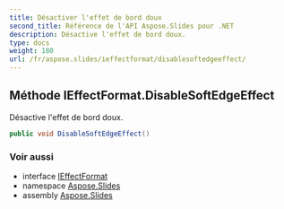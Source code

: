 ```yaml
---
title: Désactiver l'effet de bord doux
second_title: Référence de l'API Aspose.Slides pour .NET
description: Désactive l'effet de bord doux.
type: docs
weight: 180
url: /fr/aspose.slides/ieffectformat/disablesoftedgeeffect/
---
```


## Méthode IEffectFormat.DisableSoftEdgeEffect

Désactive l'effet de bord doux.

```csharp
public void DisableSoftEdgeEffect()
```

### Voir aussi

* interface [IEffectFormat](../../ieffectformat)
* namespace [Aspose.Slides](../../ieffectformat)
* assembly [Aspose.Slides](../../../)

<!-- NE PAS MODIFIER : généré par xmldocmd pour Aspose.Slides.dll -->